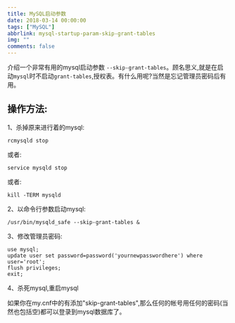 ```yaml
---
title: MySQL启动参数
date: 2018-03-14 00:00:00
tags: ["MySQL"]
abbrlink: mysql-startup-param-skip-grant-tables
img: ""
comments: false
---
```


介绍一个非常有用的mysql启动参数 `--skip-grant-tables`。顾名思义,就是在启动`mysql`时不启动`grant-tables`,授权表。有什么用呢?当然是忘记管理员密码后有用。
## 操作方法:
1、杀掉原来进行着的mysql:
```
rcmysqld stop
```
或者:
```
service mysqld stop
```
或者:
```
kill -TERM mysqld
```
2、以命令行参数启动mysql:
```
/usr/bin/mysqld_safe --skip-grant-tables &
```

3、修改管理员密码:
```
use mysql; 
update user set password=password('yournewpasswordhere') where user='root';
flush privileges; 
exit; 
```
4、杀死mysql,重启mysql

如果你在my.cnf中的有添加"skip-grant-tables",那么任何的帐号用任何的密码(当然也包括空)都可以登录到mysql数据库了。
